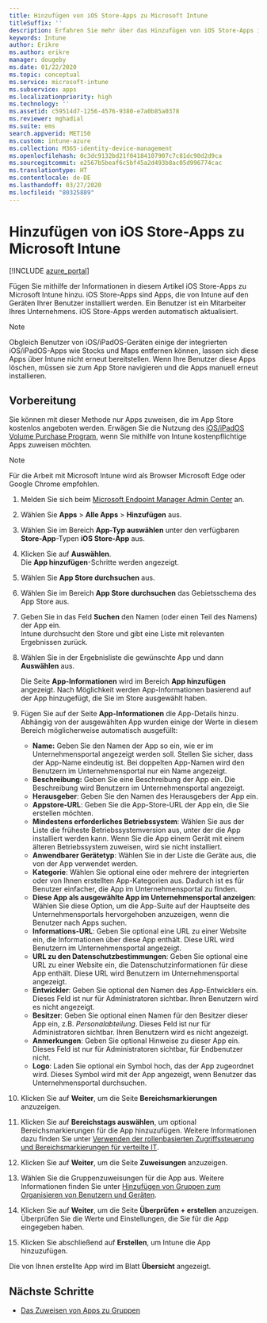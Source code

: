 ```yaml
---
title: Hinzufügen von iOS Store-Apps zu Microsoft Intune
titleSuffix: ''
description: Erfahren Sie mehr über das Hinzufügen von iOS Store-Apps in Microsoft Intune. Sie können mit dieser Methode Apps zuweisen, die im App Store kostenlos angeboten werden.
keywords: Intune
author: Erikre
ms.author: erikre
manager: dougeby
ms.date: 01/22/2020
ms.topic: conceptual
ms.service: microsoft-intune
ms.subservice: apps
ms.localizationpriority: high
ms.technology: ''
ms.assetid: c59514d7-1256-4576-9380-e7a0b85a0378
ms.reviewer: mghadial
ms.suite: ems
search.appverid: MET150
ms.custom: intune-azure
ms.collection: M365-identity-device-management
ms.openlocfilehash: 0c3dc9132bd21f04184107907c7c81dc90d2d9ca
ms.sourcegitcommit: e2567b5beaf6c5bf45a2d493b8ac05d996774cac
ms.translationtype: HT
ms.contentlocale: de-DE
ms.lasthandoff: 03/27/2020
ms.locfileid: "80325889"
---
```

# <a name="add-ios-store-apps-to-microsoft-intune"></a>Hinzufügen von iOS Store-Apps zu Microsoft Intune

[!INCLUDE [azure_portal](../includes/azure_portal.md)]

Fügen Sie mithilfe der Informationen in diesem Artikel iOS Store-Apps zu Microsoft Intune hinzu. iOS Store-Apps sind Apps, die von Intune auf den Geräten Ihrer Benutzer installiert werden. Ein Benutzer ist ein Mitarbeiter Ihres Unternehmens. iOS Store-Apps werden automatisch aktualisiert.

>[!NOTE]
>Obgleich Benutzer von iOS/iPadOS-Geräten einige der integrierten iOS/iPadOS-Apps wie Stocks und Maps entfernen können, lassen sich diese Apps über Intune nicht erneut bereitstellen. Wenn Ihre Benutzer diese Apps löschen, müssen sie zum App Store navigieren und die Apps manuell erneut installieren.

## <a name="before-you-start"></a>Vorbereitung

Sie können mit dieser Methode nur Apps zuweisen, die im App Store kostenlos angeboten werden. Erwägen Sie die Nutzung des [iOS/iPadOS Volume Purchase Program](vpp-apps-ios.md), wenn Sie mithilfe von Intune kostenpflichtige Apps zuweisen möchten.

>[!NOTE]
>Für die Arbeit mit Microsoft Intune wird als Browser Microsoft Edge oder Google Chrome empfohlen.

1. Melden Sie sich beim [Microsoft Endpoint Manager Admin Center](https://go.microsoft.com/fwlink/?linkid=2109431) an.
2. Wählen Sie **Apps** > **Alle Apps** > **Hinzufügen** aus.
3. Wählen Sie im Bereich **App-Typ auswählen** unter den verfügbaren **Store-App**-Typen **iOS Store-App** aus.
4. Klicken Sie auf **Auswählen**.<br>
   Die **App hinzufügen**-Schritte werden angezeigt.
5. Wählen Sie **App Store durchsuchen** aus.
6. Wählen Sie im Bereich **App Store durchsuchen** das Gebietsschema des App Store aus.
7. Geben Sie in das Feld **Suchen** den Namen (oder einen Teil des Namens) der App ein.  
    Intune durchsucht den Store und gibt eine Liste mit relevanten Ergebnissen zurück.
8. Wählen Sie in der Ergebnisliste die gewünschte App und dann **Auswählen** aus.<br>

   Die Seite **App-Informationen** wird im Bereich **App hinzufügen** angezeigt. Nach Möglichkeit werden App-Informationen basierend auf der App hinzugefügt, die Sie im Store ausgewählt haben.

9. Fügen Sie auf der Seite **App-Informationen** die App-Details hinzu. Abhängig von der ausgewählten App wurden einige der Werte in diesem Bereich möglicherweise automatisch ausgefüllt:
    - **Name:** Geben Sie den Namen der App so ein, wie er im Unternehmensportal angezeigt werden soll. Stellen Sie sicher, dass der App-Name eindeutig ist. Bei doppelten App-Namen wird den Benutzern im Unternehmensportal nur ein Name angezeigt.
    - **Beschreibung:** Geben Sie eine Beschreibung der App ein. Die Beschreibung wird Benutzern im Unternehmensportal angezeigt.
    - **Herausgeber**: Geben Sie den Namen des Herausgebers der App ein.
    - **Appstore-URL**: Geben Sie die App-Store-URL der App ein, die Sie erstellen möchten.
    - **Mindestens erforderliches Betriebssystem**: Wählen Sie aus der Liste die früheste Betriebssystemversion aus, unter der die App installiert werden kann. Wenn Sie die App einem Gerät mit einem älteren Betriebssystem zuweisen, wird sie nicht installiert.
    - **Anwendbarer Gerätetyp**: Wählen Sie in der Liste die Geräte aus, die von der App verwendet werden.
    - **Kategorie**: Wählen Sie optional eine oder mehrere der integrierten oder von Ihnen erstellten App-Kategorien aus. Dadurch ist es für Benutzer einfacher, die App im Unternehmensportal zu finden.
    - **Diese App als ausgewählte App im Unternehmensportal anzeigen**: Wählen Sie diese Option, um die App-Suite auf der Hauptseite des Unternehmensportals hervorgehoben anzuzeigen, wenn die Benutzer nach Apps suchen.
    - **Informations-URL**: Geben Sie optional eine URL zu einer Website ein, die Informationen über diese App enthält. Diese URL wird Benutzern im Unternehmensportal angezeigt.
    - **URL zu den Datenschutzbestimmungen**: Geben Sie optional eine URL zu einer Website ein, die Datenschutzinformationen für diese App enthält. Diese URL wird Benutzern im Unternehmensportal angezeigt.
    - **Entwickler**: Geben Sie optional den Namen des App-Entwicklers ein. Dieses Feld ist nur für Administratoren sichtbar. Ihren Benutzern wird es nicht angezeigt.
    - **Besitzer**: Geben Sie optional einen Namen für den Besitzer dieser App ein, z.B. *Personalabteilung*. Dieses Feld ist nur für Administratoren sichtbar. Ihren Benutzern wird es nicht angezeigt.
    - **Anmerkungen**: Geben Sie optional Hinweise zu dieser App ein. Dieses Feld ist nur für Administratoren sichtbar, für Endbenutzer nicht.
    - **Logo**: Laden Sie optional ein Symbol hoch, das der App zugeordnet wird. Dieses Symbol wird mit der App angezeigt, wenn Benutzer das Unternehmensportal durchsuchen.
10. Klicken Sie auf **Weiter**, um die Seite **Bereichsmarkierungen** anzuzeigen.
11. Klicken Sie auf **Bereichstags auswählen**, um optional Bereichsmarkierungen für die App hinzuzufügen. Weitere Informationen dazu finden Sie unter [Verwenden der rollenbasierten Zugriffssteuerung und Bereichsmarkierungen für verteilte IT](../fundamentals/scope-tags.md).
12. Klicken Sie auf **Weiter**, um die Seite **Zuweisungen** anzuzeigen.
13. Wählen Sie die Gruppenzuweisungen für die App aus. Weitere Informationen finden Sie unter [Hinzufügen von Gruppen zum Organisieren von Benutzern und Geräten](../fundamentals/groups-add.md). 
14. Klicken Sie auf **Weiter**, um die Seite **Überprüfen + erstellen** anzuzeigen. Überprüfen Sie die Werte und Einstellungen, die Sie für die App eingegeben haben.
15. Klicken Sie abschließend auf **Erstellen**, um Intune die App hinzuzufügen.

Die von Ihnen erstellte App wird im Blatt **Übersicht** angezeigt.

## <a name="next-steps"></a>Nächste Schritte

- [Das Zuweisen von Apps zu Gruppen](apps-deploy.md)
